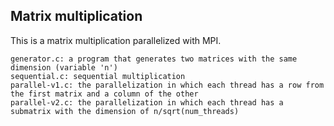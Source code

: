 ## Matrix multiplication
This is a matrix multiplication parallelized with MPI.

```
generator.c: a program that generates two matrices with the same dimension (variable 'n')
sequential.c: sequential multiplication
parallel-v1.c: the parallelization in which each thread has a row from the first matrix and a column of the other
parallel-v2.c: the parallelization in which each thread has a submatrix with the dimension of n/sqrt(num_threads)
```